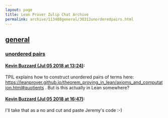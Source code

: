 ```yaml
---
layout: page
title: Lean Prover Zulip Chat Archive 
permalink: archive/113488general/30312unorderedpairs.html
---
```


## [general](index.html)
### [unordered pairs](30312unorderedpairs.html)

#### [Kevin Buzzard (Jul 05 2018 at 13:24)](https://leanprover.zulipchat.com/#narrow/stream/113488-general/topic/unordered%20pairs/near/129131942):
TPIL explains how to construct unordered pairs of terms here: https://leanprover.github.io/theorem_proving_in_lean/axioms_and_computation.html#quotients . But is this actually in Lean somewhere?

#### [Kevin Buzzard (Jul 05 2018 at 16:47)](https://leanprover.zulipchat.com/#narrow/stream/113488-general/topic/unordered%20pairs/near/129142848):
I'll take that as a no and cut and paste Jeremy's code :-)

